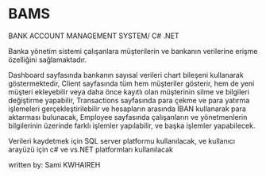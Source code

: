# BAMS
BANK ACCOUNT MANAGEMENT SYSTEM/ C# .NET


Banka yönetim sistemi çalışanlara müşterilerin ve bankanın verilerine erişme özelliğini sağlamaktadır.

Dashboard sayfasında bankanın sayısal verileri chart bileşeni kullanarak göstermektedir, 
Client sayfasında tüm hem müşteriler gösterir, 
hem de yeni müşteri ekleyebilir veya daha önce kayıtlı olan müşterinin silme ve bilgileri değiştirme yapabilir,
Transactions sayfasında para çekme ve para yatırma işlemeleri gerçekleştirilebilir ve hesapların arasında İBAN kullanarak para aktarması bulunacak,
Employee sayfasında çalışanların ve yönetmenlerin bilgilerinin üzerinde farklı işlemler yapılabilir, ve başka işlemler yapabilecek.

Verileri kaydetmek için SQL server platformu kullanılacak,
ve kullanıcı arayüzü için c# ve vs.NET platformları kullanılacak

written by: Sami KWHAIREH
